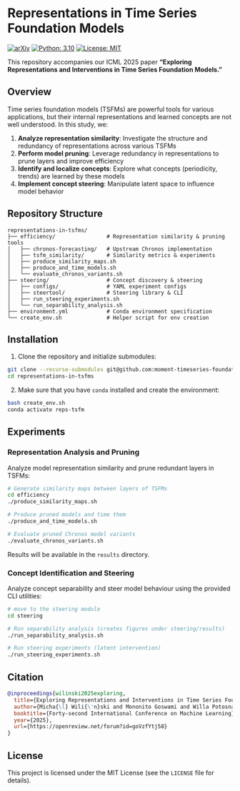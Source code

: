 # Representations in Time Series Foundation Models

[![arXiv](https://img.shields.io/static/v1?label=arXiv&message=2409.12915&color=B31B1B&logo=arXiv)](https://arxiv.org/abs/2409.12915)
[![Python: 3.10](https://img.shields.io/badge/Python-3.10-blue)]()
[![License: MIT](https://img.shields.io/badge/License-MIT-yellow)](https://opensource.org/license/MIT)

This repository accompanies our ICML 2025 paper **“Exploring Representations and Interventions in Time Series Foundation Models.”**

## Overview

Time series foundation models (TSFMs) are powerful tools for various applications, but their internal representations and learned concepts are not well understood. In this study, we:

1. **Analyze representation similarity**: Investigate the structure and redundancy of representations across various TSFMs
2. **Perform model pruning**: Leverage redundancy in representations to prune layers and improve efficiency
3. **Identify and localize concepts**: Explore what concepts (periodicity, trends) are learned by these models
4. **Implement concept steering**: Manipulate latent space to influence model behavior

## Repository Structure

```
representations-in-tsfms/
├── efficiency/                # Representation similarity & pruning tools
│   ├── chronos-forecasting/   # Upstream Chronos implementation
│   ├── tsfm_similarity/       # Similarity metrics & experiments
│   ├── produce_similarity_maps.sh
│   ├── produce_and_time_models.sh
│   └── evaluate_chronos_variants.sh
├── steering/                  # Concept discovery & steering
│   ├── configs/               # YAML experiment configs
│   ├── steertool/             # Steering library & CLI
│   ├── run_steering_experiments.sh
│   └── run_separability_analysis.sh
├── environment.yml            # Conda environment specification
└── create_env.sh              # Helper script for env creation
```

## Installation

1. Clone the repository and initialize submodules:
```bash
git clone --recurse-submodules git@github.com:moment-timeseries-foundation-model/representations-in-tsfms.git
cd representations-in-tsfms
```

2. Make sure that you have `conda` installed and create the environment:
```bash
bash create_env.sh
conda activate reps-tsfm
```

## Experiments

### Representation Analysis and Pruning

Analyze model representation similarity and prune redundant layers in TSFMs:

```bash
# Generate similarity maps between layers of TSFMs
cd efficiency
./produce_similarity_maps.sh

# Produce pruned models and time them
./produce_and_time_models.sh

# Evaluate pruned Chronos model variants
./evaluate_chronos_variants.sh
```

Results will be available in the `results` directory.

### Concept Identification and Steering

Analyze concept separability and steer model behaviour using the provided CLI utilities:

```bash
# move to the steering module
cd steering

# Run separability analysis (creates figures under steering/results)
./run_separability_analysis.sh

# Run steering experiments (latent intervention)
./run_steering_experiments.sh
```

## Citation

```bibtex
@inproceedings{wilinski2025exploring,
  title={Exploring Representations and Interventions in Time Series Foundation Models},
  author={Micha{\l} Wili{\'n}ski and Mononito Goswami and Willa Potosnak and Nina {\.{Z}}ukowska and Artur Dubrawski},
  booktitle={Forty-second International Conference on Machine Learning},
  year={2025},
  url={https://openreview.net/forum?id=goVzfYtj58}
}
```

## License

This project is licensed under the MIT License (see the `LICENSE` file for details).
